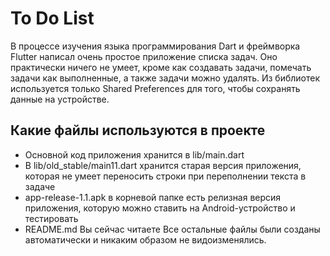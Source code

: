 # To Do List

В процессе изучения языка программирования Dart и фреймворка Flutter написал очень простое приложение списка задач.
Оно практически ничего не умеет, кроме как создавать задачи, помечать задачи как выполненные, а также задачи можно удалять.
Из библиотек используется только Shared Preferences для того, чтобы сохранять данные на устройстве.

## Какие файлы используются в проекте

- Основной код приложения хранится в lib/main.dart
- В lib/old_stable/main11.dart хранится старая версия приложения, которая не умеет переносить строки при переполнении текста в задаче
- app-release-1.1.apk в корневой папке есть релизная версия приложения, которую можно ставить на Android-устройство и тестировать
- README.md Вы сейчас читаете
Все остальные файлы были созданы автоматически и никаким образом не видоизменялись.
